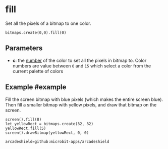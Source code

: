 # fill

Set all the pixels of a bitmap to one color.

```sig
bitmaps.create(0,0).fill(0)
```

## Parameters

* **c**: the [number](/types/number) of the color to set all the pixels in bitmap to. Color numbers are value between `0` and `15` which select a color from the current palette of colors

## Example #example

Fill the screen bitmap with blue pixels (which makes the entire screen blue). Then fill a smaller bitmap with yellow pixels, and draw that
bitmap on the screen.


```blocks
screen().fill(8)
let yellowRect = bitmaps.create(32, 32)
yellowRect.fill(5)
screen().drawBitmap(yellowRect, 0, 0)
```


```package
arcadeshield=github:microbit-apps/arcadeshield
```
